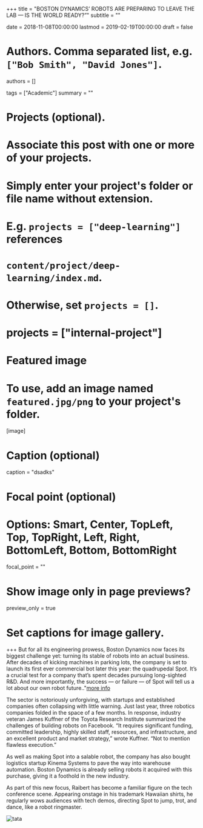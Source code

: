 +++
title = "BOSTON DYNAMICS’ ROBOTS ARE PREPARING TO LEAVE THE LAB — IS THE WORLD READY?”"
subtitle = ""

date = 2018-11-08T00:00:00
lastmod = 2019-02-19T00:00:00
draft = false

# Authors. Comma separated list, e.g. `["Bob Smith", "David Jones"]`.
authors = []

tags = ["Academic"]
summary = ""

# Projects (optional).
#   Associate this post with one or more of your projects.
#   Simply enter your project's folder or file name without extension.
#   E.g. `projects = ["deep-learning"]` references 
#   `content/project/deep-learning/index.md`.
#   Otherwise, set `projects = []`.
# projects = ["internal-project"]

# Featured image
# To use, add an image named `featured.jpg/png` to your project's folder. 
[image]
  # Caption (optional)
  caption = "dsadks"

  # Focal point (optional)
  # Options: Smart, Center, TopLeft, Top, TopRight, Left, Right, BottomLeft, Bottom, BottomRight
  focal_point = ""

  # Show image only in page previews?
  preview_only = true

# Set captions for image gallery.

+++
But for all its engineering prowess, Boston Dynamics now faces its biggest challenge yet: turning its stable of robots into an actual business. After decades of kicking machines in parking lots, the company is set to launch its first ever commercial bot later this year: the quadrupedal Spot. It’s a crucial test for a company that’s spent decades pursuing long-sighted R&D. And more importantly, the success — or failure — of Spot will tell us a lot about our own robot future.."<a href = "https://www.theverge.com/2019/7/17/20697540/boston-dynamics-robots-commercial-real-world-business-spot-on-sale">more info</a>

The sector is notoriously unforgiving, with startups and established companies often collapsing with little warning. Just last year, three robotics companies folded in the space of a few months. In response, industry veteran James Kuffner of the Toyota Research Institute summarized the challenges of building robots on Facebook. “It requires significant funding, committed leadership, highly skilled staff, resources, and infrastructure, and an excellent product and market strategy,” wrote Kuffner. “Not to mention flawless execution.”

As well as making Spot into a salable robot, the company has also bought logistics startup Kinema Systems to pave the way into warehouse automation. Boston Dynamics is already selling robots it acquired with this purchase, giving it a foothold in the new industry.

As part of this new focus, Raibert has become a familiar figure on the tech conference scene. Appearing onstage in his trademark Hawaiian shirts, he regularly wows audiences with tech demos, directing Spot to jump, trot, and dance, like a robot ringmaster.

![tata](https://user-images.githubusercontent.com/54065184/70615381-b5f01800-1c25-11ea-8407-c7d34405083e.png)
